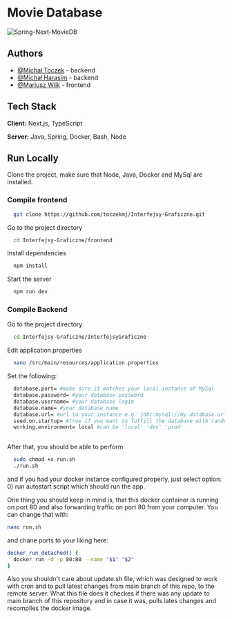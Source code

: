 
# Movie Database

![Spring-Next-MovieDB](https://socialify.git.ci/toczekmj/Spring-Next-MovieDB/image?description=1&descriptionEditable=Group%20D%27s%20project%20for%20graphic%20interfaces%20class.%20%0AWritten%20in%20Next.js%20and%20Spring&language=1&name=1&owner=1&stargazers=1&theme=Auto)





## Authors

- [@Michał Toczek](https://github.com/toczekmj) - backend
- [@Michał Harasim](https://github.com/michalharasim) - backend
- [@Mariusz Wilk](https://github.com/mario343) - frontend


## Tech Stack

**Client:** Next.js, TypeScript

**Server:** Java, Spring, Docker, Bash, Node


## Run Locally

Clone the project, make sure that Node, Java, Docker and MySql are installed. 

### Compile frontend

```bash
  git clone https://github.com/toczekmj/Interfejsy-Graficzne.git
```

Go to the project directory

```bash
  cd Interfejsy-Graficzne/frontend
```

Install dependencies

```bash
  npm install
```

Start the server

```bash
  npm run dev
```

### Compile Backend 
Go to the project directory
```bash
  cd Interfejsy-Graficzne/InterfejsyGraficzne
```
Edit application.properties
```bash
  nano /src/main/resources/application.properties
```
Set the following:
```bash
  database.port= #make sure it matches your local instance of MySql
  database.password= #your database password
  database.username= #your database login 
  database.name= #your database name
  database.url= #url to your instance e.g. jdbc:mysql://my.database.url:
  seed.on.startup= #true if you want to fulfill the database with randomly generated data
  working.environment= local #can be 'local' 'dev' 'prod'
  

``` 

After that, you should be able to perform 
```bash
  sudo chmod +x run.sh
  ./run.sh
```
and if you had your docker instance configured properly, just select option: 
0) run autostart script which should run the app. 

One thing you should keep in mind is, that this docker container is running on port 80 and also forwarding traffic on port 80 from your computer. You can change that with:
```bash
nano run.sh 
```
and chane ports to your liking here:
```bash
docker_run_detached() {
  docker run -d -p 80:80 --name "$1" "$2"
}
```
Also you shouldn't care about update.sh file, which was designed to work with cron and to pull latest changes from main branch of this repo, to the remote server. What this file does it checkes if there was any update to main branch of this repository and in case it was, pulls lates changes and recompiles the docker image. 

